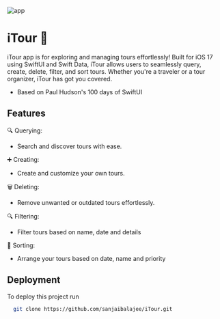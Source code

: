 ![app](https://github.com/sanjaibalajee/iTour/assets/87613424/920f263b-456a-4ec8-aac4-c6b93bbe47f7)

# iTour 🚀


iTour app is for exploring and managing tours effortlessly! Built for iOS 17 using SwiftUI and Swift Data, iTour allows users to seamlessly query, create, delete, filter, and sort tours. Whether you're a traveler or a tour organizer, iTour has got you covered.
- Based on Paul Hudson's 100 days of SwiftUI




## Features



🔍 Querying:

- Search and discover tours with ease.

➕ Creating:
- Create and customize your own tours.

🗑️ Deleting:

- Remove unwanted or outdated tours effortlessly.

🔍 Filtering:

- Filter tours based on name, date and details

🔄 Sorting:

- Arrange your tours based on date, name and priority



## Deployment

To deploy this project run

```bash
  git clone https://github.com/sanjaibalajee/iTour.git

```





